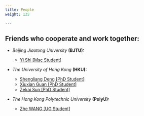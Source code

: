 ```yaml
---
title: People
weight: 135

---
```


## Friends who cooperate and work together:
- *Beijing Jiaotong University* **(BJTU):**
  <ul>
          <li> <a href="#"> Yi Shi [Msc Student]</a></li>
  </ul>

- *The University of Hong Kong* **(HKU):**
  <ul>
          <li><a href="https://shengliangd.github.io/about/"> Shengliang Deng [PhD Student]</a></li>
          <li><a href="https://guanxiux.github.io/selfie/"> Xiuxian Guan [PhD Student]</a></li>
          <li> <a href="#"> Zekai Sun [PhD Student]</a> </li>
  </ul>
                                      
- *The Hong Kong Polytechnic University* **(PolyU):**
  <ul>
          <li><a href="https://zhe-wang0018.github.io/"> Zhe WANG [UG Student]</a></li>
  </ul>




